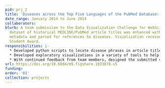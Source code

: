 ```yaml
---
pid: prj_2
title: 'Diseases across the Top Five Languages of the PubMed Database: 1961-2012'
date_range: January 2014 to June 2014
collaborators: 
blurb: A team submission to the Data Visualization Challenge for WebSci’14. Original
  dataset of historical MEDLINE/PubMed article titles was enhanced with additional
  metadata and parsed for references to diseases. Visualization received the Best
  Student Award.
responsibilities: |-
  * Developed python scripts to locate disease phrases in article titles
  * Developed exploratory visualizations in a variety of tools to help the team narrow down to a particular narrative approach
  * With continued feedback from team members, designed the submitted visualization using Raw Graphs, Wordle, and Adobe Illustrator.
url: https://doi.org/10.6084/m9.figshare.1033878.v5
funding: 
order: '01'
collection: projects
---
```


